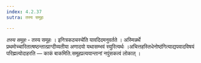 ```yaml
---
index: 4.2.37
sutra: तस्य समूहः

---
```

_तस्य समूहः_ - तस्य समूहः । इनित्रकठचस्चे॑ति यावदिदमनुवर्तते । अस्मिन्नर्थे प्रथमोच्चारितात्षष्ठन्तात्प्राग्दीव्यतीया अणादयो यथासम्भवं स्युरित्यर्थः ।अचित्तहस्तिधेनोष्ठ॑गित्याद्यपवादविषयं परिह्मत्योदाहरति — काकं बाकमिति.समूहप्रत्ययान्तानां नपुंसकत्वं लोकात् ।
